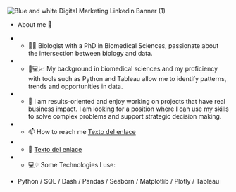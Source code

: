 ![Blue and white Digital Marketing Linkedin Banner (1)](https://github.com/user-attachments/assets/3352fcbb-6ea1-499d-bd9d-be7a0b1f01f1)


-   About me 👋
- - 🌼🌴 Biologist with a PhD in Biomedical Sciences, passionate about the intersection between biology and data. 
- - 🔬💻📈 My background in biomedical sciences and my proficiency with tools such as Python and Tableau allow me to identify patterns, trends and opportunities in data.
- - 🎯 I am results-oriented and enjoy working on projects that have real business impact. I am looking for a position where I can use my skills to solve complex problems and support strategic decision making.
- - 📫 How to reach me [Texto del enlace](www.linkedin.com/in/aimée-domínguez-nieto)
- - 📧 [Texto del enlace](aimeedomingueznieto@gmail.com)
  
- - 💻💡 Some Technologies I use:
-   Python / SQL / Dash / Pandas / Seaborn / Matplotlib / Plotly / Tableau

<!---
AIMEEDN/AIMEEDN is a ✨ special ✨ repository because its `README.md` (this file) appears on your GitHub profile.
You can click the Preview link to take a look at your changes.
--->
